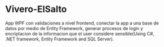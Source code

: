 # Vivero-ElSalto
App WPF con validaciones a nivel frontend, conectar la app a una base de datos por medio de Entity Framework, generar procesos de login y encriptacion de la informacion que el user considere sensible(Using C#, .NET framework, Entity Framework and SQL Server).
